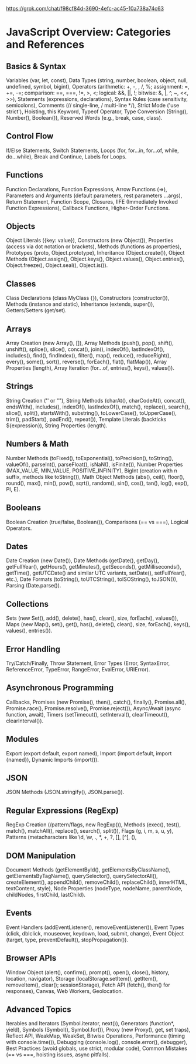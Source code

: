 https://grok.com/chat/f98cf84d-3690-4efc-ac45-10a738a74c63

# JavaScript Overview: Categories and References

## Basics & Syntax
Variables (var, let, const), Data Types (string, number, boolean, object, null, undefined, symbol, bigint), Operators (arithmetic: +, -, , /, %; assignment: =, +=, -=; comparison: ==, ===, !=, >, <; logical: &&, ||, !; bitwise: &, |, ^, ~, <<, >>), Statements (expressions, declarations), Syntax Rules (case sensitivity, semicolons), Comments (// single-line, / multi-line */), Strict Mode ('use strict'), Hoisting, this Keyword, Typeof Operator, Type Conversion (String(), Number(), Boolean()), Reserved Words (e.g., break, case, class).

## Control Flow
If/Else Statements, Switch Statements, Loops (for, for...in, for...of, while, do...while), Break and Continue, Labels for Loops.

## Functions
Function Declarations, Function Expressions, Arrow Functions (=>), Parameters and Arguments (default parameters, rest parameters ...args), Return Statement, Function Scope, Closures, IIFE (Immediately Invoked Function Expressions), Callback Functions, Higher-Order Functions.

## Objects
Object Literals ({key: value}), Constructors (new Object()), Properties (access via dot notation or brackets), Methods (functions as properties), Prototypes (proto, Object.prototype), Inheritance (Object.create()), Object Methods (Object.assign(), Object.keys(), Object.values(), Object.entries(), Object.freeze(), Object.seal(), Object.is()).

## Classes
Class Declarations (class MyClass {}), Constructors (constructor()), Methods (instance and static), Inheritance (extends, super()), Getters/Setters (get/set).

## Arrays
Array Creation (new Array(), []), Array Methods (push(), pop(), shift(), unshift(), splice(), slice(), concat(), join(), indexOf(), lastIndexOf(), includes(), find(), findIndex(), filter(), map(), reduce(), reduceRight(), every(), some(), sort(), reverse(), forEach(), flat(), flatMap()), Array Properties (length), Array Iteration (for...of, entries(), keys(), values()).

## Strings
String Creation ('' or ""), String Methods (charAt(), charCodeAt(), concat(), endsWith(), includes(), indexOf(), lastIndexOf(), match(), replace(), search(), slice(), split(), startsWith(), substring(), toLowerCase(), toUpperCase(), trim(), padStart(), padEnd(), repeat()), Template Literals (backticks ${expression}), String Properties (length).

## Numbers & Math
Number Methods (toFixed(), toExponential(), toPrecision(), toString(), valueOf(), parseInt(), parseFloat(), isNaN(), isFinite()), Number Properties (MAX_VALUE, MIN_VALUE, POSITIVE_INFINITY), BigInt (creation with n suffix, methods like toString()), Math Object Methods (abs(), ceil(), floor(), round(), max(), min(), pow(), sqrt(), random(), sin(), cos(), tan(), log(), exp(), PI, E).

## Booleans
Boolean Creation (true/false, Boolean()), Comparisons (== vs ===), Logical Operators.

## Dates
Date Creation (new Date()), Date Methods (getDate(), getDay(), getFullYear(), getHours(), getMinutes(), getSeconds(), getMilliseconds(), getTime(), getUTCDate() and similar UTC variants, setDate(), setFullYear(), etc.), Date Formats (toString(), toUTCString(), toISOString(), toJSON()), Parsing (Date.parse()).

## Collections
Sets (new Set(), add(), delete(), has(), clear(), size, forEach(), values()), Maps (new Map(), set(), get(), has(), delete(), clear(), size, forEach(), keys(), values(), entries()).

## Error Handling
Try/Catch/Finally, Throw Statement, Error Types (Error, SyntaxError, ReferenceError, TypeError, RangeError, EvalError, URIError).

## Asynchronous Programming
Callbacks, Promises (new Promise(), then(), catch(), finally(), Promise.all(), Promise.race(), Promise.resolve(), Promise.reject()), Async/Await (async function, await), Timers (setTimeout(), setInterval(), clearTimeout(), clearInterval()).

## Modules
Export (export default, export named), Import (import default, import {named}), Dynamic Imports (import()).

## JSON
JSON Methods (JSON.stringify(), JSON.parse()).

## Regular Expressions (RegExp)
RegExp Creation (/pattern/flags, new RegExp()), Methods (exec(), test(), match(), matchAll(), replace(), search(), split()), Flags (g, i, m, s, u, y), Patterns (metacharacters like \d, \w, ., *, +, ?, [], [^], (),

## DOM Manipulation
Document Methods (getElementById(), getElementsByClassName(), getElementsByTagName(), querySelector(), querySelectorAll(), createElement(), appendChild(), removeChild(), replaceChild(), innerHTML, textContent, style), Node Properties (nodeType, nodeName, parentNode, childNodes, firstChild, lastChild).

## Events
Event Handlers (addEventListener(), removeEventListener()), Event Types (click, dblclick, mouseover, keydown, load, submit, change), Event Object (target, type, preventDefault(), stopPropagation()).

## Browser APIs
Window Object (alert(), confirm(), prompt(), open(), close(), history, location, navigator), Storage (localStorage.setItem(), getItem(), removeItem(), clear(); sessionStorage), Fetch API (fetch(), then() for responses), Canvas, Web Workers, Geolocation.

## Advanced Topics
Iterables and Iterators (Symbol.iterator, next()), Generators (function*, yield), Symbols (Symbol(), Symbol.for()), Proxy (new Proxy(), get, set traps), Reflect API, WeakMap, WeakSet, Bitwise Operations, Performance (timing with console.time()), Debugging (console.log(), console.error(), debugger), Best Practices (avoid globals, use strict, modular code), Common Mistakes (== vs ===, hoisting issues, async pitfalls).

